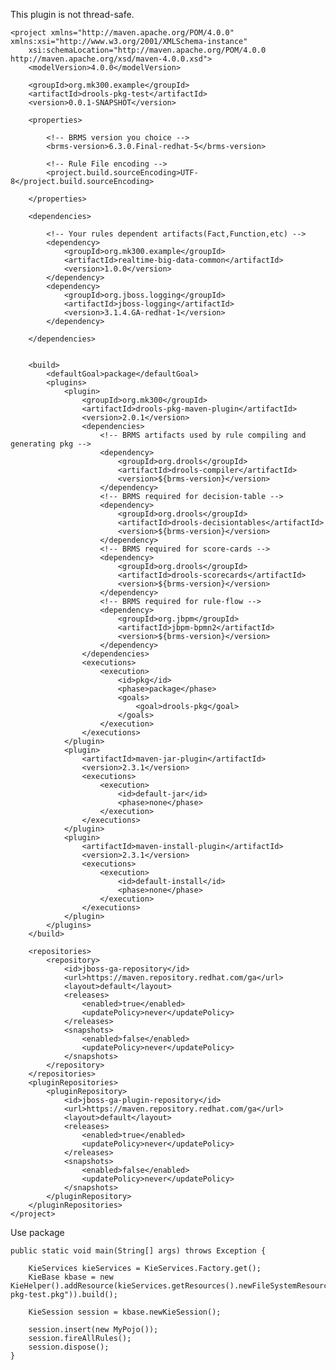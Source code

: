 This plugin is not thread-safe.


    <project xmlns="http://maven.apache.org/POM/4.0.0" xmlns:xsi="http://www.w3.org/2001/XMLSchema-instance"
    	xsi:schemaLocation="http://maven.apache.org/POM/4.0.0 http://maven.apache.org/xsd/maven-4.0.0.xsd">
    	<modelVersion>4.0.0</modelVersion>

    	<groupId>org.mk300.example</groupId>
    	<artifactId>drools-pkg-test</artifactId>
    	<version>0.0.1-SNAPSHOT</version>

    	<properties>

    		<!-- BRMS version you choice -->
    		<brms-version>6.3.0.Final-redhat-5</brms-version>

    		<!-- Rule File encoding -->
    		<project.build.sourceEncoding>UTF-8</project.build.sourceEncoding>

    	</properties>

    	<dependencies>

    		<!-- Your rules dependent artifacts(Fact,Function,etc) -->
    		<dependency>
    			<groupId>org.mk300.example</groupId>
    			<artifactId>realtime-big-data-common</artifactId>
    			<version>1.0.0</version>
    		</dependency>
    		<dependency>
    			<groupId>org.jboss.logging</groupId>
    			<artifactId>jboss-logging</artifactId>
    			<version>3.1.4.GA-redhat-1</version>
    		</dependency>

    	</dependencies>


    	<build>
    		<defaultGoal>package</defaultGoal>
    		<plugins>
    			<plugin>
    				<groupId>org.mk300</groupId>
    				<artifactId>drools-pkg-maven-plugin</artifactId>
    				<version>2.0.1</version>
    				<dependencies>
    					<!-- BRMS artifacts used by rule compiling and generating pkg -->
    					<dependency>
    						<groupId>org.drools</groupId>
    						<artifactId>drools-compiler</artifactId>
    						<version>${brms-version}</version>
    					</dependency>
    					<!-- BRMS required for decision-table -->
    					<dependency>
    						<groupId>org.drools</groupId>
    						<artifactId>drools-decisiontables</artifactId>
    						<version>${brms-version}</version>
    					</dependency>
    					<!-- BRMS required for score-cards -->
    					<dependency>
    						<groupId>org.drools</groupId>
    						<artifactId>drools-scorecards</artifactId>
    						<version>${brms-version}</version>
    					</dependency>
    					<!-- BRMS required for rule-flow -->
    					<dependency>
    						<groupId>org.jbpm</groupId>
    						<artifactId>jbpm-bpmn2</artifactId>
    						<version>${brms-version}</version>
    					</dependency>
    				</dependencies>
    				<executions>
    					<execution>
    						<id>pkg</id>
    						<phase>package</phase>
    						<goals>
    							<goal>drools-pkg</goal>
    						</goals>
    					</execution>
    				</executions>
    			</plugin>
    			<plugin>
    				<artifactId>maven-jar-plugin</artifactId>
    				<version>2.3.1</version>
    				<executions>
    					<execution>
    						<id>default-jar</id>
    						<phase>none</phase>
    					</execution>
    				</executions>
    			</plugin>
    			<plugin>
    				<artifactId>maven-install-plugin</artifactId>
    				<version>2.3.1</version>
    				<executions>
    					<execution>
    						<id>default-install</id>
    						<phase>none</phase>
    					</execution>
    				</executions>
    			</plugin>
    		</plugins>
    	</build>

    	<repositories>
    		<repository>
    			<id>jboss-ga-repository</id>
    			<url>https://maven.repository.redhat.com/ga</url>
    			<layout>default</layout>
    			<releases>
    				<enabled>true</enabled>
    				<updatePolicy>never</updatePolicy>
    			</releases>
    			<snapshots>
    				<enabled>false</enabled>
    				<updatePolicy>never</updatePolicy>
    			</snapshots>
    		</repository>
    	</repositories>
    	<pluginRepositories>
    		<pluginRepository>
    			<id>jboss-ga-plugin-repository</id>
    			<url>https://maven.repository.redhat.com/ga</url>
    			<layout>default</layout>
    			<releases>
    				<enabled>true</enabled>
    				<updatePolicy>never</updatePolicy>
    			</releases>
    			<snapshots>
    				<enabled>false</enabled>
    				<updatePolicy>never</updatePolicy>
    			</snapshots>
    		</pluginRepository>
    	</pluginRepositories>
    </project>

Use package

    public static void main(String[] args) throws Exception {
        
        KieServices kieServices = KieServices.Factory.get();
        KieBase kbase = new KieHelper().addResource(kieServices.getResources().newFileSystemResource("drools-pkg-test.pkg")).build();
        
        KieSession session = kbase.newKieSession();
        
        session.insert(new MyPojo());
        session.fireAllRules();
        session.dispose();
    }
